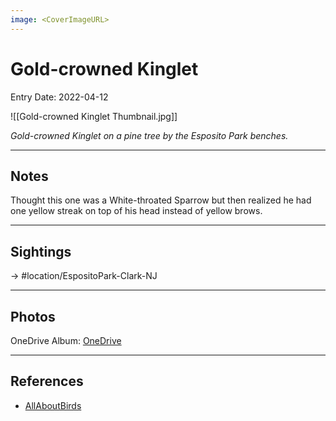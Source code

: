 ```yaml
---
image: <CoverImageURL>
---
```


# Gold-crowned Kinglet
Entry Date: 2022-04-12 


![[Gold-crowned Kinglet Thumbnail.jpg]]

*Gold-crowned Kinglet on a pine tree by the Esposito Park benches.*

---------------------------------------------------------------
## Notes
Thought this one was a White-throated Sparrow but then realized he had one yellow streak on top of his head instead of yellow brows.

---------------------------------------------------------------
## Sightings

-> #location/EspositoPark-Clark-NJ 

---------------------------------------------------------------
## Photos
OneDrive Album: [OneDrive](https://1drv.ms/u/s!AvaIuMdCo_w-z2gVJg1zSR3m3hFe?e=pcc0ji)

---------------------------------------------------------------
## References
- [AllAboutBirds](https://www.allaboutbirds.org/guide/Golden-crowned_Kinglet/overview)